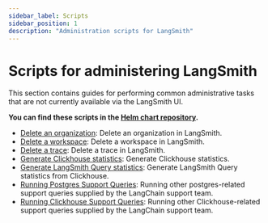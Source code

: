 ```yaml
---
sidebar_label: Scripts
sidebar_position: 1
description: "Administration scripts for LangSmith"
---
```


# Scripts for administering LangSmith

This section contains guides for performing common administrative tasks that are not currently available via the LangSmith UI.

**You can find these scripts in the [Helm chart repository](https://github.com/langchain-ai/helm/tree/main/charts/langsmith/scripts).**

- [Delete an organization](/self_hosting/scripts/delete_an_organization): Delete an organization in LangSmith.
- [Delete a workspace](/self_hosting/scripts/delete_a_workspace): Delete a workspace in LangSmith.
- [Delete a trace](/self_hosting/scripts/delete_traces): Delete a trace in LangSmith.
- [Generate Clickhouse statistics](/self_hosting/scripts/generate_clickhouse_stats): Generate Clickhouse statistics.
- [Generate LangSmith Query statistics](/self_hosting/scripts/generate_query_stats): Generate LangSmith Query statistics from Clickhouse.
- [Running Postgres Support Queries](/self_hosting/scripts/running_pg_support_queries): Running other postgres-related support queries supplied by the LangChain support team.
- [Running Clickhouse Support Queries](/self_hosting/scripts/running_ch_support_queries): Running other Clickhouse-related support queries supplied by the LangChain support team.
